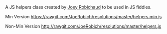 A JS helpers class created by [Joey Robichaud](http://www.joeyrobichaud.com/) to be used in JS fiddles. 

Min Version
https://rawgit.com/JoeRobich/resolutions/master/helpers.min.js

Non-Min Version
http://rawgit.com/JoeRobich/resolutions/master/helpers.js
